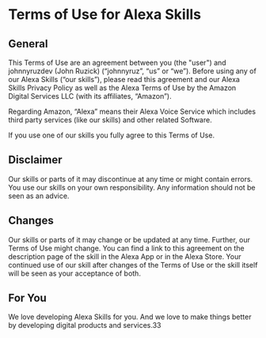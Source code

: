 # Terms of Use for Alexa Skills

## General
This Terms of Use are an agreement between you (the "user") and johnnyruzdev (John Ruzick) (“johnnyruz”, “us” or “we”). Before using any of our Alexa Skills (“our skills”), please read this agreement and our Alexa Skills Privacy Policy as well as the Alexa Terms of Use by the Amazon Digital Services LLC (with its affiliates, “Amazon”).

Regarding Amazon, “Alexa” means their Alexa Voice Service which includes third party services (like our skills) and other related Software.

If you use one of our skills you fully agree to this Terms of Use.

## Disclaimer
Our skills or parts of it may discontinue at any time or might contain errors. You use our skills on your own responsibility. Any information should not be seen as an advice.

## Changes
Our skills or parts of it may change or be updated at any time. Further, our Terms of Use might change. You can find a link to this agreement on the description page of the skill in the Alexa App or in the Alexa Store. Your continued use of our skill after changes of the Terms of Use or the skill itself will be seen as your acceptance of both.

## For You
We love developing Alexa Skills for you. And we love to make things better by developing digital products and services.33 
